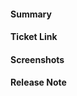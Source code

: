 <!-- Thank you for contributing a pull request! Here are a few tips to help you:

1. If this is your first contribution, make sure you've read the Contribution Checklist https://developers.mattermost.com/contribute/getting-started/contribution-checklist/
2. Read our blog post about "Submitting Great PRs" https://developers.mattermost.com/blog/2019-01-24-submitting-great-prs
3. Take a look at other repository specific documentation at https://developers.mattermost.com/contribute
-->

#### Summary
<!--
A description of what this pull request does, as well as QA test steps (if applicable and if not already added to the Jira ticket).
-->

#### Ticket Link
<!--
If applicable, please include both or either of the following links:

Fixes https://github.com/mattermost/mattermost/issues/XXX
Jira https://mattermost.atlassian.net/browse/MM-XXX
-->

#### Screenshots
<!--
If the PR includes UI changes, include screenshots/GIFs.

For an easier comparison of UI changes a table (template below) can be used.

|  before  |  after  |
|----|----|
| <insert before screenshot here> | <insert after screenshot here> |

-->

#### Release Note
<!--
Add a release note for each of the following conditions:

* Config changes (additions, deletions, updates).
* API additions—new endpoint, new response fields, or newly accepted request parameters.
* Database changes (any).
* Schema migration changes. Use the [Schema Migration Template](https://docs.google.com/document/d/18lD7N32oyMtYjFrJKwsNv8yn6Fe5QtF-eMm8nn0O8tk/edit?usp=sharing) as a starting point to capture these details as release notes. 
* Websocket additions or changes.
* Anything noteworthy to a Mattermost instance administrator (err on the side of over-communicating).
* New features and improvements, including behavioral changes, UI changes, and CLI changes.
* Bug fixes and fixes of previous known issues.
* Deprecation warnings, breaking changes, or compatibility notes.

If no release notes are required, write NONE. Use past-tense. Newlines are stripped.

Examples:

```
Added new API endpoints POST /api/v4/foo, GET api/v4/foo, and GET api/v4/foo/:foo_id.
```

```
Added a new config setting ServiceSettings.FooBar. Added a new column Foo to the Users table.
```

```
NONE
```
-->
```release-note

```
